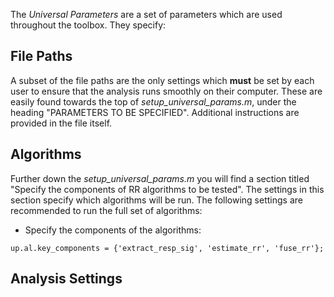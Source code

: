 The _Universal Parameters_ are a set of parameters which are used throughout the toolbox. They specify:

## File Paths
A subset of the file paths are the only settings which **must** be set by each user to ensure that the analysis runs smoothly on their computer. These are easily found towards the top of _setup_universal_params.m_, under the heading "PARAMETERS TO BE SPECIFIED". Additional instructions are provided in the file itself.

## Algorithms
Further down the _setup_universal_params.m_ you will find a section titled "Specify the components of RR algorithms to be tested". The settings in this section specify which algorithms will be run. The following settings are recommended to run the full set of algorithms:

- Specify the components of the algorithms:

`up.al.key_components = {'extract_resp_sig', 'estimate_rr', 'fuse_rr'};`

## Analysis Settings